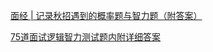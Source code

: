 [面经 | 记录秋招遇到的概率题与智力题（附答案）](https://zhuanlan.zhihu.com/p/94425616)

[75道面试逻辑智力测试题内附详细答案](https://zhuanlan.zhihu.com/p/64728275)